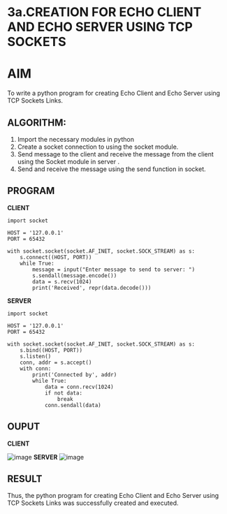 # 3a.CREATION FOR ECHO CLIENT AND ECHO SERVER USING TCP SOCKETS
# AIM
To write a python program for creating Echo Client and Echo Server using TCP
Sockets Links.
## ALGORITHM:
1. Import the necessary modules in python
2. Create a socket connection to using the socket module.
3. Send message to the client and receive the message from the client using the Socket module in
 server .
4. Send and receive the message using the send function in socket.
## PROGRAM
**CLIENT**
```
import socket

HOST = '127.0.0.1'  
PORT = 65432        

with socket.socket(socket.AF_INET, socket.SOCK_STREAM) as s:
    s.connect((HOST, PORT))
    while True:
        message = input("Enter message to send to server: ")
        s.sendall(message.encode())
        data = s.recv(1024)
        print('Received', repr(data.decode()))
```
**SERVER**
```
import socket

HOST = '127.0.0.1'  
PORT = 65432       

with socket.socket(socket.AF_INET, socket.SOCK_STREAM) as s:
    s.bind((HOST, PORT))
    s.listen()
    conn, addr = s.accept()
    with conn:
        print('Connected by', addr)
        while True:
            data = conn.recv(1024)
            if not data:
                break
            conn.sendall(data)
```
## OUPUT
**CLIENT**

![image](https://github.com/JAYASREE24032006/3a.Sockets_Creation_for_Echo_Client_and_Echo_Server/assets/144360800/99cacf1b-a031-41e1-bd1c-a68a4964fe8b)
**SERVER**
![image](https://github.com/JAYASREE24032006/3a.Sockets_Creation_for_Echo_Client_and_Echo_Server/assets/144360800/e02c63c7-1253-4b90-8147-1c7fce1c5464)


## RESULT
Thus, the python program for creating Echo Client and Echo Server using TCP Sockets Links 
was successfully created and executed.
